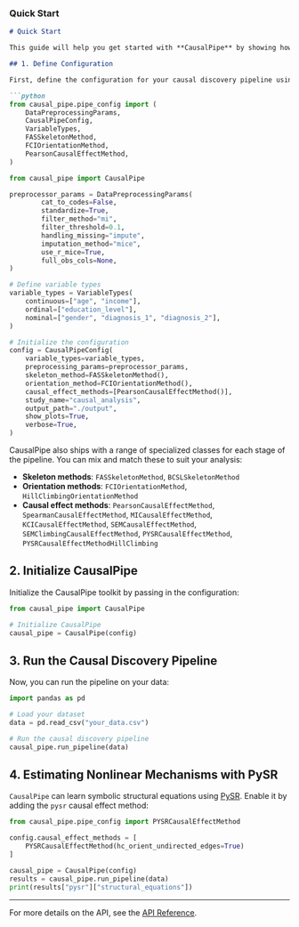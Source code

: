 
### Quick Start
```markdown
# Quick Start

This guide will help you get started with **CausalPipe** by showing how to set up a basic causal analysis pipeline.

## 1. Define Configuration

First, define the configuration for your causal discovery pipeline using the `CausalPipeConfig` dataclass. You’ll specify variable types, preprocessing parameters, and methods for skeleton identification and edge orientation.

```python
from causal_pipe.pipe_config import (
    DataPreprocessingParams,
    CausalPipeConfig,
    VariableTypes,
    FASSkeletonMethod,
    FCIOrientationMethod,
    PearsonCausalEffectMethod,
)

from causal_pipe import CausalPipe

preprocessor_params = DataPreprocessingParams(
        cat_to_codes=False,
        standardize=True,
        filter_method="mi",
        filter_threshold=0.1,
        handling_missing="impute",
        imputation_method="mice",
        use_r_mice=True,
        full_obs_cols=None,
)

# Define variable types
variable_types = VariableTypes(
    continuous=["age", "income"],
    ordinal=["education_level"],
    nominal=["gender", "diagnosis_1", "diagnosis_2"],
)

# Initialize the configuration
config = CausalPipeConfig(
    variable_types=variable_types,
    preprocessing_params=preprocessor_params,
    skeleton_method=FASSkeletonMethod(),
    orientation_method=FCIOrientationMethod(),
    causal_effect_methods=[PearsonCausalEffectMethod()],
    study_name="causal_analysis",
    output_path="./output",
    show_plots=True,
    verbose=True,
)

```

CausalPipe also ships with a range of specialized classes for each
stage of the pipeline. You can mix and match these to suit your
analysis:

- **Skeleton methods**: `FASSkeletonMethod`, `BCSLSkeletonMethod`
- **Orientation methods**: `FCIOrientationMethod`,
  `HillClimbingOrientationMethod`
- **Causal effect methods**: `PearsonCausalEffectMethod`,
  `SpearmanCausalEffectMethod`, `MICausalEffectMethod`,
  `KCICausalEffectMethod`, `SEMCausalEffectMethod`,
  `SEMClimbingCausalEffectMethod`, `PYSRCausalEffectMethod`,
  `PYSRCausalEffectMethodHillClimbing`

## 2. Initialize CausalPipe

Initialize the CausalPipe toolkit by passing in the configuration:

```python
from causal_pipe import CausalPipe

# Initialize CausalPipe
causal_pipe = CausalPipe(config)
```

## 3. Run the Causal Discovery Pipeline

Now, you can run the pipeline on your data:

```python
import pandas as pd

# Load your dataset
data = pd.read_csv("your_data.csv")

# Run the causal discovery pipeline
causal_pipe.run_pipeline(data)
```

## 4. Estimating Nonlinear Mechanisms with PySR

`CausalPipe` can learn symbolic structural equations using
[PySR](https://github.com/MilesCranmer/PySR). Enable it by adding the
`pysr` causal effect method:

```python
from causal_pipe.pipe_config import PYSRCausalEffectMethod

config.causal_effect_methods = [
    PYSRCausalEffectMethod(hc_orient_undirected_edges=True)
]

causal_pipe = CausalPipe(config)
results = causal_pipe.run_pipeline(data)
print(results["pysr"]["structural_equations"])
```


---

For more details on the API, see the [API Reference](api_reference.md).

